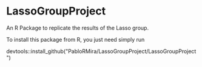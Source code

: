 # LassoGroupProject
An R Package to replicate the results of the Lasso group.

To install this package from R, you just need simply run

devtools::install_github("PabloRMira/LassoGroupProject/LassoGroupProject")
